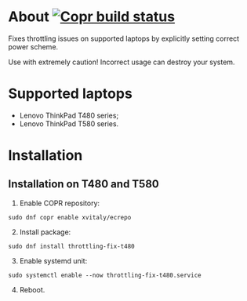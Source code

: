 # About [![Copr build status](https://copr.fedorainfracloud.org/coprs/xvitaly/ecrepo/package/throttling-fix/status_image/last_build.png)](https://copr.fedorainfracloud.org/coprs/xvitaly/ecrepo/package/throttling-fix/)

Fixes throttling issues on supported laptops by explicitly setting correct power scheme.

Use with extremely caution! Incorrect usage can destroy your system.

# Supported laptops

  * Lenovo ThinkPad T480 series;
  * Lenovo ThinkPad T580 series.

# Installation

## Installation on T480 and T580

1. Enable COPR repository:
```
sudo dnf copr enable xvitaly/ecrepo
```

2. Install package:
```
sudo dnf install throttling-fix-t480
```

3. Enable systemd unit:
```
sudo systemctl enable --now throttling-fix-t480.service
```

4. Reboot.
